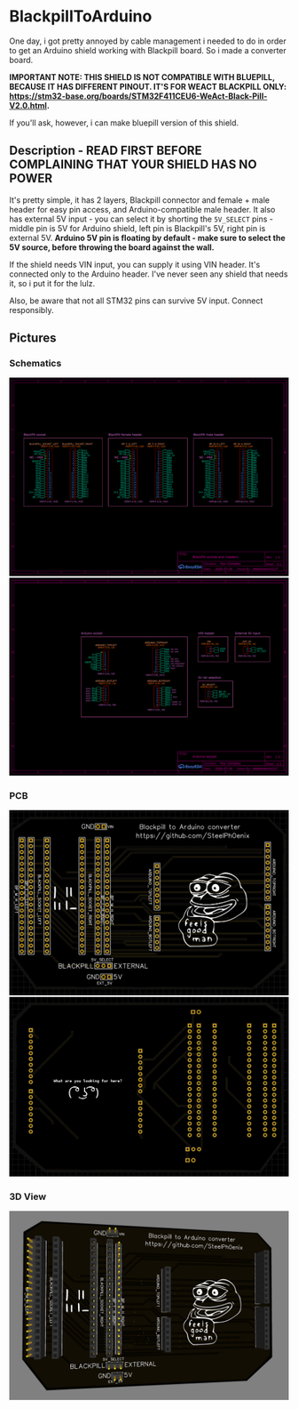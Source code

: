 # BlackpillToArduino

One day, i got pretty annoyed by cable management i needed to do in order to get an Arduino shield working with Blackpill board.
So i made a converter board.

**IMPORTANT NOTE: THIS SHIELD IS NOT COMPATIBLE WITH BLUEPILL, BECAUSE IT HAS DIFFERENT PINOUT. IT'S FOR WEACT BLACKPILL ONLY: https://stm32-base.org/boards/STM32F411CEU6-WeAct-Black-Pill-V2.0.html.**

If you'll ask, however, i can make bluepill version of this shield.

## Description - READ FIRST BEFORE COMPLAINING THAT YOUR SHIELD HAS NO POWER

It's pretty simple, it has 2 layers, Blackpill connector and female + male header for easy pin access, and Arduino-compatible male header.
It also has external 5V input - you can select it by shorting the `5V_SELECT` pins - middle pin is 5V for Arduino shield, left pin is Blackpill's 5V, right pin is external 5V. **Arduino 5V pin is floating by default - make sure to select the 5V source, before throwing the board against the wall.**

If the shield needs VIN input, you can supply it using VIN header. It's connected only to the Arduino header. I've never seen any shield that needs it, so i put it for the lulz.

Also, be aware that not all STM32 pins can survive 5V input. Connect responsibly.

## Pictures

### Schematics

![Blackpill socket and headers](pictures/BlackPill_socket_headers.png)
![Arduino socket](pictures/Arduino_socket.png)

### PCB

![PCB top](pictures/pcb_top.png)
![PCB bottom](pictures/pcb_bottom.png)

### 3D View

![3D Front](pictures/3d_front.png)
